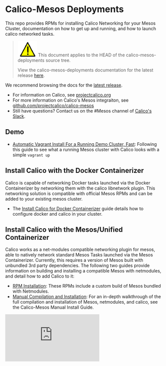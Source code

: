 # Calico-Mesos Deployments
This repo provides RPMs for installing Calico Networking for your Mesos Cluster, documentation on how to get up and running, and how to launch calico networked tasks.

<!--- master only -->
> ![warning](docs/images/warning.png) This document applies to the HEAD of the calico-mesos-deployments source tree.
>
> View the calico-mesos-deployments documentation for the latest release [here](https://github.com/projectcalico/calico-mesos-deployments/blob/0.26.0%2B1/README.md).
<!--- else
> You are viewing the calico-mesos-deployments documentation for release **release**.
<!--- end of master only -->

We recommend browsing the docs for the [latest release](https://github.com/projectcalico/calico-mesos-deployments/releases/latest).

- For information on Calico, see [projectcalico.org](http://projectcalico.org)
- For more information on Calico's Mesos integraiton, see [github.com/projectcalico/calico-mesos][calico-mesos]
- Still have questions? Contact us on the #Mesos channel of [Calico's Slack][calico-slack].

## Demo
- [Automatic Vagrant Install For a Running Demo Cluster, Fast](docs/DockerizedVagrant.md): Following this guide to see what a running Mesos cluster with Calico looks with a simple `vagrant up` 

## Install Calico with the Docker Containerizer
Calico is capable of networking Docker tasks launched via the Docker Containerizer by networking them with the calico libnetwork plugin. This networking solution is compatible with official Mesos RPMs and can be added to your existing mesos cluster.
- The [Install Calico for Docker Containerizer](docs/CalicoWithTheDockerContainerizer.md) guide details how to configure docker and calico in your cluster.

## Install Calico with the Mesos/Unified Containerizer
Calico works as a net-modules compatible networking plugin for mesos, able to natively network standard Mesos Tasks launched via the Mesos Containerizer. Currently, this requires a version of Mesos built with unbundled 3rd party dependencies. The following two guides provide information on building and installing a compatible Mesos with netmodules, and detail how to add Calico to it:
- [RPM Installation](docs/RpmInstallCalicoMesos.md): These RPMs include a custom build of Mesos bundled with Netmodules. 
- [Manual Compilation and Installation](docs/ManualInstallCalicoMesos.md): For an in-depth walkthrough of the full compilation and installation of Mesos, netmodules, and calico, see the Calico-Mesos Manual Install Guide.


[calico-mesos]: https://github.com/projectcalico/calico-mesos/
[calico-slack]: https://calicousers-slackin.herokuapp.com/
[![Analytics](https://calico-ga-beacon.appspot.com/UA-52125893-3/calico-containers/docs/mesos/README.md?pixel)](https://github.com/igrigorik/ga-beacon)
